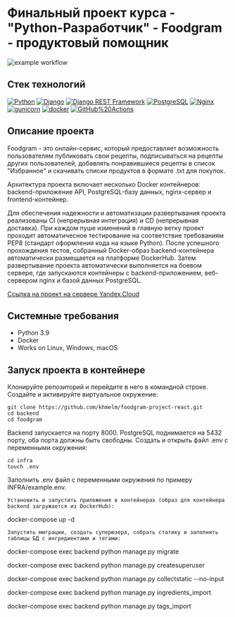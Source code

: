 # Финальный проект курса - "Python-Разработчик" - Foodgram - продуктовый помощник
![example workflow](https://github.com/khmelm/foodgram-project-react/actions/workflows/main.yml/badge.svg)  

## Стек технологий
[![Python](https://img.shields.io/badge/-Python-464646?style=flat-square&logo=Python)](https://www.python.org/)
[![Django](https://img.shields.io/badge/-Django-464646?style=flat-square&logo=Django)](https://www.djangoproject.com/)
[![Django REST Framework](https://img.shields.io/badge/-Django%20REST%20Framework-464646?style=flat-square&logo=Django%20REST%20Framework)](https://www.django-rest-framework.org/)
[![PostgreSQL](https://img.shields.io/badge/-PostgreSQL-464646?style=flat-square&logo=PostgreSQL)](https://www.postgresql.org/)
[![Nginx](https://img.shields.io/badge/-NGINX-464646?style=flat-square&logo=NGINX)](https://nginx.org/ru/)
[![gunicorn](https://img.shields.io/badge/-gunicorn-464646?style=flat-square&logo=gunicorn)](https://gunicorn.org/)
[![docker](https://img.shields.io/badge/-Docker-464646?style=flat-square&logo=docker)](https://www.docker.com/)
[![GitHub%20Actions](https://img.shields.io/badge/-GitHub%20Actions-464646?style=flat-square&logo=GitHub%20actions)](https://github.com/features/actions)

## Описание проекта
Foodgram - это онлайн-сервис, который предоставляет возможность пользователям публиковать свои рецепты, подписываться на рецепты других пользователей, добавлять понравившиеся рецепты в список "Избранное" и скачивать списки продуктов в формате .txt для покупок.

Архитектура проекта включает несколько Docker контейнеров: backend-приложение API, PostgreSQL-базу данных, nginx-сервер и frontend-контейнер.

Для обеспечения надежности и автоматизации развертывания проекта реализованы CI (непрерывная интеграция) и CD (непрерывная доставка). При каждом пуше изменений в главную ветку проект проходит автоматичесное тестирование на соответствие требованиям PEP8 (стандарт оформления кода на языке Python). После успешного прохождения тестов, собранный Docker-образ backend-контейнера автоматически размещается на платформе DockerHub. Затем развертывание проекта автоматически выполняется на боевом сервере, где запускаются контейнеры с backend-приложением, веб-сервером nginx и базой данных PostgreSQL.

[Ссылка на проект на сервере Yandex.Cloud](http://158.160.60.63/)

## Системные требования
- Python 3.9
- Docker
- Works on Linux, Windows, macOS

## Запуск проекта в контейнере
Клонируйте репозиторий и перейдите в него в командной строке.
Создайте и активируйте виртуальное окружение:
```
git clone https://github.com/khmelm/foodgram-project-react.git
cd backend
cd foodgram
```
Backend запускается на порту 8000. PostgreSQL поднимается на 5432 порту, оба порта должны быть свободны.
Cоздать и открыть файл .env с переменными окружения:
```
cd infra
touch .env
```
Заполнить .env файл с переменными окружения по примеру INFRA/example.env. 

```
Установить и запустить приложения в контейнерах (образ для контейнера backend загружается из DockerHub):
```
docker-compose up -d
```
Запустить миграции, создать суперюзера, собрать статику и заполнить таблицы БД с ингредиентами и тегами:
```
docker-compose exec backend python manage.py migrate

docker-compose exec backend python manage.py createsuperuser

docker-compose exec backend python manage.py collectstatic --no-input 

docker-compose exec backend python manage.py ingredients_import

docker-compose exec backend python manage.py tags_import
```